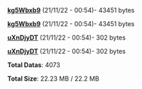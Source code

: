 [**kg5Wbxb9**](/data/kg5Wbxb9.txt) (21/11/22 - 00:54)- 43451 bytes

[**kg5Wbxb9**](/data/kg5Wbxb9.txt) (21/11/22 - 00:54)- 43451 bytes

[**uXnDjyDT**](/data/uXnDjyDT.txt) (21/11/22 - 00:54)- 302 bytes

[**uXnDjyDT**](/data/uXnDjyDT.txt) (21/11/22 - 00:54)- 302 bytes

**Total Datas**: 4073

**Total Size**: 22.23 MB / 22.2 MB